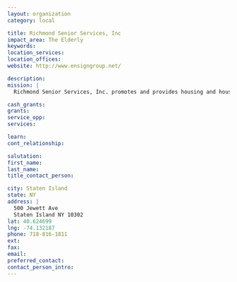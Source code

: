 ```yaml
---
layout: organization
category: local

title: Richmond Senior Services, Inc
impact_area: The Elderly
keywords: 
location_services: 
location_offices: 
website: http://www.ensigngroup.net/

description: 
mission: |
  Richmond Senior Services, Inc. promotes and provides housing and housing-related services for older persons, persons with physical disabilities, and developmentally disabled adults.

cash_grants: 
grants: 
service_opp: 
services: 

learn: 
cont_relationship: 

salutation: 
first_name: 
last_name: 
title_contact_person: 

city: Staten Island
state: NY
address: |
  500 Jewett Ave  
  Staten Island NY 10302
lat: 40.624699
lng: -74.132187
phone: 718-816-1811
ext: 
fax: 
email: 
preferred_contact: 
contact_person_intro: 
---
```


